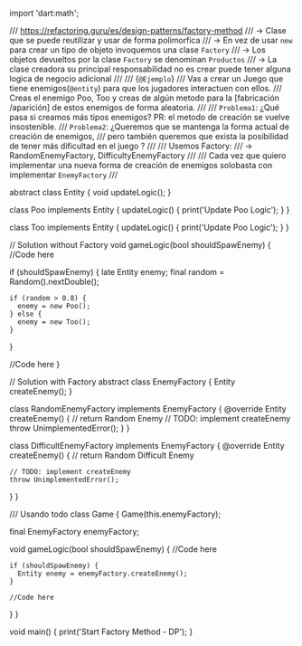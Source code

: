 import 'dart:math';

/// https://refactoring.guru/es/design-patterns/factory-method
/// -> Clase que se puede reutilizar y usar de forma polimorfica
/// -> En vez de usar `new` para crear un tipo de objeto invoquemos una clase `Factory`
/// -> Los objetos devueltos por la clase `Factory` se denominan `Productos`
/// -> La clase creadora su principal responsabilidad no es crear puede tener alguna logica de negocio adicional
///
/// {`@Ejemplo`}
/// Vas a crear un Juego que tiene enemigos(`@entity`) para que los jugadores interactuen con ellos.
/// Creas el enemigo Poo, Too y creas de algún metodo para la [fabricación /aparición] de estos enemigos de forma aleatoria.
///
/// `Problema1`: ¿Qué pasa si creamos más tipos enemigos? PR: el metodo de creación se vuelve insostenible.
/// `Problema2`: ¿Queremos que se mantenga la forma actual de creación de enemigos,
///             pero también queremos que exista la posibilidad de tener más dificultad en el juego ?
///
/// Usemos Factory:
/// -> RandomEnemyFactory, DifficultyEnemyFactory
///
/// Cada vez que quiero implementar una nueva forma de creación de enemigos solobasta con implementar `EnemyFactory`
///

abstract class Entity {
  void updateLogic();
}

class Poo implements Entity {
  updateLogic() {
    print('Update Poo Logic');
  }
}

class Too implements Entity {
  updateLogic() {
    print('Update Poo Logic');
  }
}

// Solution without Factory
void gameLogic(bool shouldSpawEnemy) {
  //Code here

  if (shouldSpawEnemy) {
    late Entity enemy;
    final random = Random().nextDouble();

    if (random > 0.8) {
      enemy = new Poo();
    } else {
      enemy = new Too();
    }
  }

  //Code here
}

// Solution with Factory
abstract class EnemyFactory {
  Entity createEnemy();
}

class RandomEnemyFactory implements EnemyFactory {
  @override
  Entity createEnemy() {
    // return Random Enemy
    // TODO: implement createEnemy
    throw UnimplementedError();
  }
}

class DifficultEnemyFactory implements EnemyFactory {
  @override
  Entity createEnemy() {
    // return Random Difficult Enemy

    // TODO: implement createEnemy
    throw UnimplementedError();
  }
}

/// Usando todo
class Game {
  Game(this.enemyFactory);

  final EnemyFactory enemyFactory;

  void gameLogic(bool shouldSpawEnemy) {
    //Code here

    if (shouldSpawEnemy) {
      Entity enemy = enemyFactory.createEnemy();
    }

    //Code here
  }
}

void main() {
  print('Start Factory Method - DP');
}
